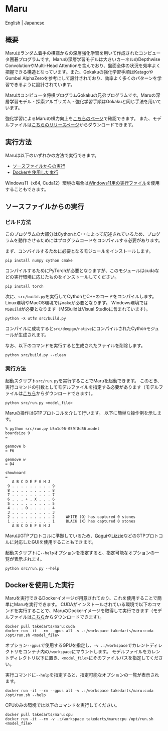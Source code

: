 # Maru
[English](./README.md) | [Japanese](./README_JP.md)

## 概要
Maruはランダム着手の棋譜からの深層強化学習を用いて作成されたコンピュータ囲碁プログラムです。Maruの深層学習モデルは大きいカーネルのDepthwise ConvolutionやMulti-Head Attentionを含んでおり、盤面全体の状況を効率よく把握できる構造となっています。また、Gokakuの強化学習手順はKatagoやGumbel AlphaZeroを参考にして設計されており、効率よく多くのパターンを学習できるように設計されています。

Maruはコンピュータ将棋プログラムGokakuの兄弟プログラムです。Maruの深層学習モデル・探索アルゴリズム・強化学習手順はGokakuと同じ手法を用いています。

強化学習によるMaruの棋力向上を[こちらのページ](https://takeda-lab.jp/maru/)で確認できます。
また、モデルファイルは[こちらのリリースページ](https://github.com/takedarts/maru/releases/tag/v8.0)からダウンロードできます。

## 実行方法
Maruは以下のいずれかの方法で実行できます。
- [ソースファイルからの実行](#ソースファイルからの実行)
- [Dockerを使用した実行](#dockerを使用した実行)

Windows11（x64, Cuda12）環境の場合は[Windows11用の実行ファイル](https://drive.usercontent.google.com/download?id=19Tu_pqOS_3_iLnyqE8WMz0Y4H_d76vp9)を使用することもできます。

## ソースファイルからの実行
### ビルド方法
このプログラムの大部分はCythonとC++によって記述されているため、プログラムを動作させるためにはプログラムコードをコンパイルする必要があります。

まず、コンパイルするために必要となるモジュールをインストールします。
```
pip install numpy cython cmake
```

コンパイルするためにPyTorchが必要となりますが、このモジュールはcudaなどの実行環境に応じたものをインストールしてください。
```
pip install torch
```

次に、`src/build.py`を実行してCythonとC++のコードをコンパイルします。
Linux環境やMacOS環境では`make`が必要となります。
Windows環境では`MSBuild`が必要となります（MSBuildはVisual Studioに含まれています）。
```
python -X utf8 src/build.py
```

コンパイルに成功すると`src/deepgo/native`にコンパイルされたCythonモジュールが生成されます。

なお、以下のコマンドを実行すると生成されたファイルを削除します。
```
python src/build.py --clean
```

### 実行方法
起動スクリプト`src/run.py`を実行することでMaruを起動できます。
このとき、実行コマンドの引数としてモデルファイルを指定する必要があります（モデルファイルは[こちら](https://github.com/takedarts/maru/releases/tag/v8.0)からダウンロードできます）。
```
python src/run.py <model_file>
```

Maruの操作はGTPプロトコルを介して行います。
以下に簡単な操作例を示します。
```
% python src/run.py b5n1c96-059f8d56.model
boardsize 9
= 

genmove b
= F6

genmove w
= D4

showboard
= 
   A B C D E F G H J
 9 . . . . . . . . . 9 
 8 . . . . . . . . . 8 
 7 . . . . . . . . . 7 
 6 . . . + . X . . . 6 
 5 . . . . . . . . . 5 
 4 . . . O . . . . . 4 
 3 . . . . . . . . . 3 
 2 . . . . . . . . . 2     WHITE (O) has captured 0 stones
 1 . . . . . . . . . 1     BLACK (X) has captured 0 stones
   A B C D E F G H J
```

MaruはGTPプロトコルに準拠しているため、[Gogui](https://github.com/Remi-Coulom/gogui)や[Lizzie](https://github.com/featurecat/lizzie)などのGTPプロトコルに対応したGUIを使用することもできます。

起動スクリプトに`--help`オプションを指定すると、指定可能なオプションの一覧が表示されます。
```
python src/run.py --help
```

## Dockerを使用した実行
Maruを実行できるDockerイメージが用意されており、これを使用することで簡単にMaruを実行できます。
CUDAがインストールされている環境で以下のコマンドを実行することで、MaruのDockerイメージを取得して実行できます（モデルファイルは[こちら](https://github.com/takedarts/maru/releases/tag/v8.0)からダウンロードできます）。
```
docker pull takedarts/maru:cuda
docker run -it --rm --gpus all -v .:/workspace takedarts/maru:cuda /opt/run.sh <model_file>
```
オプション`--gpus`で使用するGPUを指定し、`-v .:/workspace`でカレントディレクトリをコンテナ内の`/workspace`にマウントします。
モデルファイルをカレントディレクトリ以下に置き、`<model_file>`にそのファイルパスを指定してください。

実行コマンドに`--help`を指定すると、指定可能なオプションの一覧が表示されます。
```
docker run -it --rm --gpus all -v .:/workspace takedarts/maru:cuda /opt/run.sh --help
```

CPUのみの環境では以下のコマンドを実行してください。
```
docker pull takedarts/maru:cpu
docker run -it --rm -v .:/workspace takedarts/maru:cpu /opt/run.sh <model_file>
```
